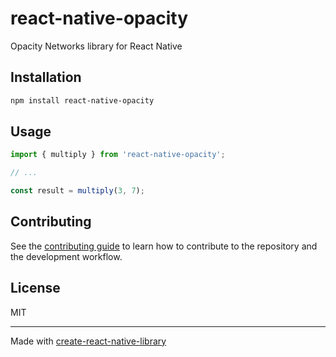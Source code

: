 # react-native-opacity

Opacity Networks library for React Native

## Installation

```sh
npm install react-native-opacity
```

## Usage


```js
import { multiply } from 'react-native-opacity';

// ...

const result = multiply(3, 7);
```


## Contributing

See the [contributing guide](CONTRIBUTING.md) to learn how to contribute to the repository and the development workflow.

## License

MIT

---

Made with [create-react-native-library](https://github.com/callstack/react-native-builder-bob)
